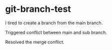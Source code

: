 # git-branch-test

I tired to create a branch from the main branch.

Triggered conflict between main and sub branch.

Resolved the merge conflict.
